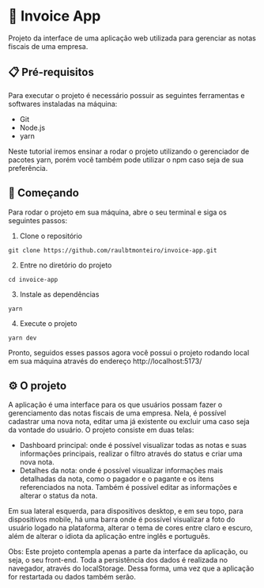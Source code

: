 # 📰 Invoice App
Projeto da interface de uma aplicação web utilizada para gerenciar as notas fiscais de uma empresa.

## 📋 Pré-requisitos
Para executar o projeto é necessário possuir as seguintes ferramentas e softwares instaladas na máquina:
- Git
- Node.js
- yarn

Neste tutorial iremos ensinar a rodar o projeto utilizando o gerenciador de pacotes yarn, porém você também pode utilizar o npm caso seja de sua preferência.

## 🚀 Começando
Para rodar o projeto em sua máquina, abre o seu terminal e siga os seguintes passos:
1. Clone o repositório
```
git clone https://github.com/raulbtmonteiro/invoice-app.git
```
2. Entre no diretório do projeto
```
cd invoice-app
```
3. Instale as dependências
```
yarn
```
4. Execute o projeto
```
yarn dev
```
Pronto, seguidos esses passos agora você possui o projeto rodando local em sua máquina através do endereço http://localhost:5173/
## ⚙ O projeto
A aplicação é uma interface para os que usuários possam fazer o gerenciamento das notas fiscais de uma empresa. Nela, é possível cadastrar uma nova nota, editar uma já existente ou excluir uma caso seja da vontade do usuário.
O projeto consiste em duas telas: 
* Dashboard principal: onde é possível visualizar todas as notas e suas informações principais, realizar o filtro através do status e criar uma nova nota.
* Detalhes da nota: onde é possível visualizar informações mais detalhadas da nota, como o pagador e o pagante e os itens referenciados na nota. Também é possível editar as informações e alterar o status da nota.

Em sua lateral esquerda, para dispositivos desktop, e em seu topo, para dispositivos mobile, há uma barra onde é possível visualizar a foto do usuário logado na plataforma, alterar o tema de cores entre claro e escuro, além de alterar o idiota da aplicação entre inglês e português.

Obs: Este projeto contempla apenas a parte da interface da aplicação, ou seja, o seu front-end. Toda a persistência dos dados é realizada no navegador, através do localStorage. Dessa forma, uma vez que a aplicação for restartada ou dados também serão.

